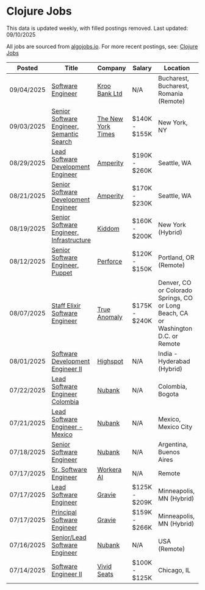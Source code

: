 # Clojure Jobs

This data is updated weekly, with filled postings removed. Last updated: 09/10/2025

All jobs are sourced from [algojobs.io](https://algojobs.io/). For more recent postings, see: [Clojure Jobs](https://algojobs.io/jobs/clojure)

| Posted | Title | Company | Salary | Location |
| --- | --- | --- | --- | --- |
| 09/04/2025 | [Software Engineer](https://algojobs.io/jobs/5180953) | [Kroo Bank Ltd](https://algojobs.io/company/kroo/) | N/A | Bucharest, Bucharest, Romania (Remote) |
| 09/03/2025 | [Senior Software Engineer, Semantic Search](https://algojobs.io/jobs/5170327) | [The New York Times](https://algojobs.io/company/thenewyorktimes/) | $140K - $155K | New York, NY |
| 08/29/2025 | [Lead Software Development Engineer](https://algojobs.io/jobs/5133658) | [Amperity](https://algojobs.io/company/amperity/) | $190K - $260K | Seattle, WA |
| 08/21/2025 | [Senior Software Development Engineer](https://algojobs.io/jobs/5050000) | [Amperity](https://algojobs.io/company/amperity/) | $170K - $230K | Seattle, WA |
| 08/19/2025 | [Senior Software Engineer, Infrastructure](https://algojobs.io/jobs/5020965) | [Kiddom](https://algojobs.io/company/kiddom/) | $160K - $200K | New York (Hybrid) |
| 08/12/2025 | [Senior Software Engineer, Puppet](https://algojobs.io/jobs/4953800) | [Perforce](https://algojobs.io/company/perforce/) | $120K - $150K | Portland, OR (Remote) |
| 08/07/2025 | [Staff Elixir Software Engineer](https://algojobs.io/jobs/4913494) | [True Anomaly](https://algojobs.io/company/trueanomalyinc/) | $175K - $240K | Denver, CO or Colorado Springs, CO or Long Beach, CA or Washington D.C. or Remote |
| 08/01/2025 | [Software Development Engineer II](https://algojobs.io/jobs/4854410) | [Highspot](https://algojobs.io/company/highspot/) | N/A | India - Hyderabad (Hybrid) |
| 07/22/2025 | [Lead Software Engineer Colombia](https://algojobs.io/jobs/4744646) | [Nubank](https://algojobs.io/company/nubank/) | N/A | Colombia, Bogota |
| 07/21/2025 | [Lead Software Engineer - Mexico](https://algojobs.io/jobs/4730845) | [Nubank](https://algojobs.io/company/nubank/) | N/A | Mexico, Mexico City |
| 07/18/2025 | [Senior Software Engineer](https://algojobs.io/jobs/4695539) | [Nubank](https://algojobs.io/company/nubank/) | N/A | Argentina, Buenos Aires |
| 07/17/2025 | [Sr. Software Engineer](https://algojobs.io/jobs/4684429) | [Workera AI](https://algojobs.io/company/workera/) | N/A | Remote |
| 07/17/2025 | [Lead Software Engineer](https://algojobs.io/jobs/4681961) | [Gravie](https://algojobs.io/company/gravie/) | $125K - $209K | Minneapolis, MN (Hybrid) |
| 07/17/2025 | [Principal Software Engineer](https://algojobs.io/jobs/4681963) | [Gravie](https://algojobs.io/company/gravie/) | $159K - $266K | Minneapolis, MN (Hybrid) |
| 07/16/2025 | [Senior/Lead Software Engineer](https://algojobs.io/jobs/4670002) | [Nubank](https://algojobs.io/company/nubank/) | N/A | USA (Remote) |
| 07/14/2025 | [Software Engineer II](https://algojobs.io/jobs/4643083) | [Vivid Seats](https://algojobs.io/company/vividseatsllc/) | $100K - $125K | Chicago, IL |